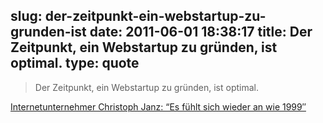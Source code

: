 slug: der-zeitpunkt-ein-webstartup-zu-grunden-ist
date: 2011-06-01 18:38:17
title: Der Zeitpunkt, ein Webstartup zu gründen, ist optimal.
type: quote
---

> Der Zeitpunkt, ein Webstartup zu gründen, ist optimal.

[Internetunternehmer Christoph Janz: “Es fühlt sich wieder an wie 1999″](http://netzwertig.com/2011/06/01/internetunternehmer-christoph-janz-es-fuhlt-sich-wieder-an-wie-1999/)
